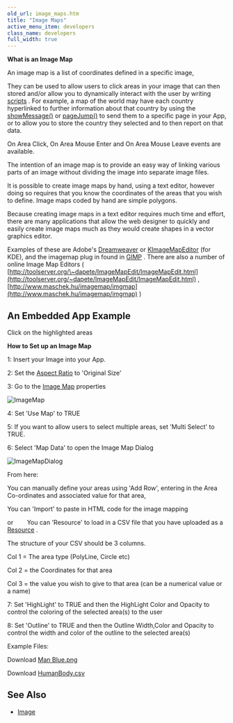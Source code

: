 ```yaml
---
old_url: image_maps.htm
title: "Image Maps"
active_menu_item: developers
class_name: developers
full_width: true
---
```



**What is an Image Map**

An image map is a list of coordinates defined in a specific image,

They can be used to allow users to click areas in your image that can then stored and/or allow you to dynamically interact with the user by writing [scripts](/developers/documentation/scripting-apis/client-scripting-overview/) . For example, a map of the world may have each country hyperlinked to further information about that country by using the [showMessage()](/developers/documentation/scripting-apis/client-api/app-functions/showmessage) or [pageJump()](/developers/documentation/scripting-apis/client-api/page-functions/pagejump) to send them to a specific page in your App, or to allow you to store the country they selected and to then report on that data.

On Area Click, On Area Mouse Enter and On Area Mouse Leave events are available.

The intention of an image map is to provide an easy way of linking various parts of an image without dividing the image into separate image files.

It is possible to create image maps by hand, using a text editor, however doing so requires that you know the coordinates of the areas that you wish to define. Image maps coded by hand are simple polygons.

Because creating image maps in a text editor requires much time and effort, there are many applications that allow the web designer to quickly and easily create image maps much as they would create shapes in a vector graphics editor.

Examples of these are Adobe's [Dreamweaver](http://www.adobe.com/products/dreamweaver/) or [KImageMapEditor](http://www.nongnu.org/kimagemap/index.html) (for KDE), and the imagemap plug in found in [GIMP](http://www.gimp.org/) . There are also a number of online Image Map Editors ( [http://toolserver.org/\~dapete/ImageMapEdit/ImageMapEdit.html](http://toolserver.org/~dapete/ImageMapEdit/ImageMapEdit.html) , [http://www.maschek.hu/imagemap/imgmap](http://www.maschek.hu/imagemap/imgmap) )

## An Embedded App Example

Click on the highlighted areas

<p style="margin: 0px 0px 0px 72px;">
<script src="http://ac-static.applicationcraft.com/ac/1.20/live/userlive.js" type="text/javascript">
  </script>
<script type="text/javascript">
   waInitForm("1dac28cc-1685-4713-9769-012a9241e97f", 350, 480,null,null,null, "http://ac.applicationcraft.com/live.html");
  </script>
</p>

**How to Set up an Image Map**

1: Insert your Image into your App.

2: Set the [Aspect Ratio](/developers/documentation/product-guide/widget-properties-events/common/image#general) to 'Original Size'

3: Go to the [Image Map](/developers/documentation/product-guide/widget-properties-events/common/image#imagemap) properties

![ImageMap](/img/docs/imagemap.png)

4: Set 'Use Map' to TRUE

5: If you want to allow users to select multiple areas, set 'Multi Select' to TRUE.

6: Select 'Map Data' to open the Image Map Dialog

![ImageMapDialog](/img/docs/imagemapdialog.zoom69.png)

From here:

You can manually define your areas using 'Add Row', entering in the Area Co-ordinates and associated value for that area,

You can 'Import' to paste in HTML code for the image mapping

or        You can 'Resource' to load in a CSV file that you have uploaded as a [Resource](/developers/documentation/product-guide/the-console/console-tabs/resources) .

The structure of your CSV should be 3 columns.

Col 1 = The area type (PolyLine, Circle etc)

Col 2 = the Coordinates for that area

Col 3 = the value you wish to give to that area (can be a numerical value or a name)

7: Set 'HighLight' to TRUE and then the HighLight Color and Opacity to control the coloring of the selected area(s) to the user

8: Set 'Outline' to TRUE and then the Outline Width,Color and Opacity to control the width and color of the outline to the selected area(s)

Example Files:

Download [Man Blue.png](/apps/manblue.png)

Download [HumanBody.csv](/apps/humanbody.csv)

## See Also

 - [Image](/developers/documentation/product-guide/widget-properties-events/common/image#imagemap)

